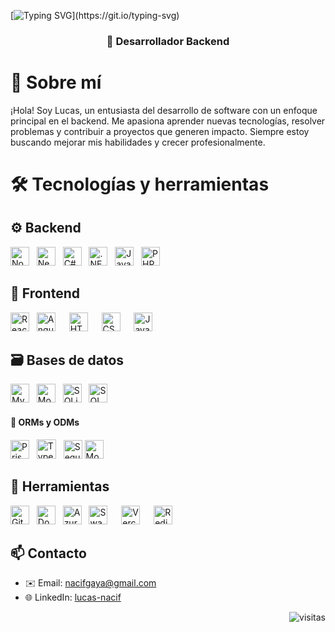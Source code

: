 [![Typing SVG](https://readme-typing-svg.herokuapp.com?color=FF3670&size=35&center=true&vCenter=true&width=1000&lines=Hola,+soy+Lucas!)](https://git.io/typing-svg)

<h3 align="center">🚀 Desarrollador Backend </h3>


# 💫 Sobre mí


¡Hola! Soy Lucas, un entusiasta del desarrollo de software con un enfoque principal en el backend. Me apasiona aprender nuevas tecnologías, resolver problemas y contribuir a proyectos que generen impacto. Siempre estoy buscando mejorar mis habilidades y crecer profesionalmente.

# 🛠️ Tecnologías y herramientas

## ⚙️ Backend  
<img src="https://cdn.jsdelivr.net/gh/devicons/devicon/icons/nodejs/nodejs-original.svg" width="30px" title="Node.js" /> &nbsp;
<img src="https://cdn.jsdelivr.net/gh/devicons/devicon/icons/nestjs/nestjs-original.svg" width="30px" title="NestJS" /> &nbsp;
<img src="https://cdn.jsdelivr.net/gh/devicons/devicon/icons/csharp/csharp-original.svg" width="30px" title="C#" /> &nbsp;
<img src="https://cdn.jsdelivr.net/gh/devicons/devicon/icons/dot-net/dot-net-original.svg" width="30px" title=".NET" /> &nbsp;
<img src="https://cdn.jsdelivr.net/gh/devicons/devicon/icons/java/java-original.svg" width="30px" title="Java" /> &nbsp;
<img src="https://cdn.jsdelivr.net/gh/devicons/devicon/icons/php/php-original.svg" width="30px" title="PHP" />

## 🎨 Frontend  
<img src="https://cdn.jsdelivr.net/gh/devicons/devicon/icons/react/react-original.svg" width="30px" title="React" /> &nbsp;
<img src="https://cdn.jsdelivr.net/gh/devicons/devicon/icons/angularjs/angularjs-plain.svg" width="30px" title="AngularJS" /> &emsp;
<img src="https://cdn.jsdelivr.net/gh/devicons/devicon/icons/html5/html5-original.svg" width="30px" title="HTML5" /> &emsp;
<img src="https://cdn.jsdelivr.net/gh/devicons/devicon/icons/css3/css3-original.svg" width="30px" title="CSS3" /> &emsp;
<img src="https://cdn.jsdelivr.net/gh/devicons/devicon/icons/javascript/javascript-original.svg" width="30px" title="JavaScript" />

## 🗃️ Bases de datos  
<img src="https://cdn.jsdelivr.net/gh/devicons/devicon/icons/mysql/mysql-original.svg" width="30px" title="MySQL" /> &nbsp;
<img src="https://cdn.jsdelivr.net/gh/devicons/devicon/icons/mongodb/mongodb-plain.svg" width="30px" title="MongoDB" /> &nbsp;
<img src="https://cdn.jsdelivr.net/gh/devicons/devicon/icons/sqlite/sqlite-original.svg" width="30px" title="SQLite" /> &nbsp;
<img src="https://cdn.jsdelivr.net/gh/devicons/devicon/icons/microsoftsqlserver/microsoftsqlserver-plain.svg" width="30px" title="SQL Server" /> &nbsp;

#### 🔌 ORMs y ODMs  
<img src="https://cdn.jsdelivr.net/gh/devicons/devicon/icons/prisma/prisma-original.svg" width="30px" title="Prisma" /> &nbsp;
<img src="https://avatars.githubusercontent.com/u/20165699?s=200&v=4" width="31px" title="TypeORM" /> &nbsp;
<img src="https://cdn.jsdelivr.net/gh/devicons/devicon/icons/sequelize/sequelize-original.svg" width="30px" title="Sequelize" />
<img src="https://cdn.jsdelivr.net/gh/devicons/devicon/icons/mongoose/mongoose-original.svg" width="30px" title="Mongoose" /> &nbsp;

## 🔧 Herramientas  
<img src="https://cdn.jsdelivr.net/gh/devicons/devicon/icons/git/git-original.svg" width="30px" title="Git" /> &nbsp;
<img src="https://cdn.jsdelivr.net/gh/devicons/devicon/icons/docker/docker-original.svg" width="30px" title="Docker" /> &nbsp;
<img src="https://cdn.jsdelivr.net/gh/devicons/devicon/icons/azure/azure-plain.svg" width="30px" title="Azure" /> &nbsp;
<img src="https://cdn.jsdelivr.net/gh/devicons/devicon/icons/swagger/swagger-original.svg" width="30px" title="Swagger" /> &emsp;
<img src="https://cdn.jsdelivr.net/gh/devicons/devicon/icons/vercel/vercel-original.svg" width="30px" title="Vercel" /> &emsp;
<img src="https://cdn.jsdelivr.net/gh/devicons/devicon/icons/redis/redis-original.svg" width="30px" title="Redis" /> 

## 📫 Contacto

- ✉️ Email: nacifgaya@gmail.com  
- 🌐 LinkedIn: [lucas-nacif](https://www.linkedin.com/in/lucasnacifgaya)  



<p align="right">
  <img src="https://komarev.com/ghpvc/?username=lucasnacif&label=Profile%20views&color=0e75b6&style=flat" alt="visitas" />
</p>
